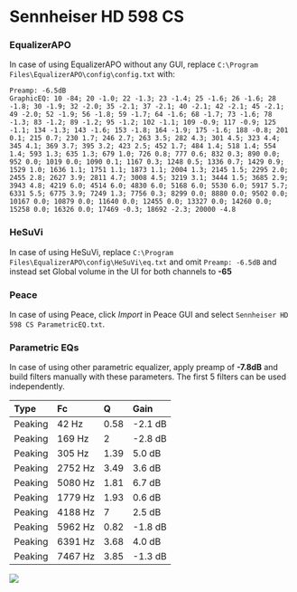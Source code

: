 # Sennheiser HD 598 CS

### EqualizerAPO
In case of using EqualizerAPO without any GUI, replace `C:\Program Files\EqualizerAPO\config\config.txt`
with:
```
Preamp: -6.5dB
GraphicEQ: 10 -84; 20 -1.0; 22 -1.3; 23 -1.4; 25 -1.6; 26 -1.6; 28 -1.8; 30 -1.9; 32 -2.0; 35 -2.1; 37 -2.1; 40 -2.1; 42 -2.1; 45 -2.1; 49 -2.0; 52 -1.9; 56 -1.8; 59 -1.7; 64 -1.6; 68 -1.7; 73 -1.6; 78 -1.3; 83 -1.2; 89 -1.2; 95 -1.2; 102 -1.1; 109 -0.9; 117 -0.9; 125 -1.1; 134 -1.3; 143 -1.6; 153 -1.8; 164 -1.9; 175 -1.6; 188 -0.8; 201 0.1; 215 0.7; 230 1.7; 246 2.7; 263 3.5; 282 4.3; 301 4.5; 323 4.4; 345 4.1; 369 3.7; 395 3.2; 423 2.5; 452 1.7; 484 1.4; 518 1.4; 554 1.4; 593 1.3; 635 1.3; 679 1.0; 726 0.8; 777 0.6; 832 0.3; 890 0.0; 952 0.0; 1019 0.0; 1090 0.1; 1167 0.3; 1248 0.5; 1336 0.7; 1429 0.9; 1529 1.0; 1636 1.1; 1751 1.1; 1873 1.1; 2004 1.3; 2145 1.5; 2295 2.0; 2455 2.8; 2627 3.9; 2811 4.7; 3008 4.5; 3219 3.1; 3444 1.5; 3685 2.9; 3943 4.8; 4219 6.0; 4514 6.0; 4830 6.0; 5168 6.0; 5530 6.0; 5917 5.7; 6331 5.5; 6775 3.9; 7249 1.3; 7756 0.3; 8299 0.0; 8880 0.0; 9502 0.0; 10167 0.0; 10879 0.0; 11640 0.0; 12455 0.0; 13327 0.0; 14260 0.0; 15258 0.0; 16326 0.0; 17469 -0.3; 18692 -2.3; 20000 -4.8
```

### HeSuVi
In case of using HeSuVi, replace `C:\Program Files\EqualizerAPO\config\HeSuVi\eq.txt` and omit `Preamp:
-6.5dB` and instead set Global volume in the UI for both channels to **-65**

### Peace
In case of using Peace, click *Import* in Peace GUI and select `Sennheiser HD 598 CS ParametricEQ.txt`.

### Parametric EQs
In case of using other parametric equalizer, apply preamp of **-7.8dB** and build filters manually with
these parameters. The first 5 filters can be used independently.

| Type    | Fc      |    Q | Gain    |
|:--------|:--------|:-----|:--------|
| Peaking | 42 Hz   | 0.58 | -2.1 dB |
| Peaking | 169 Hz  | 2    | -2.8 dB |
| Peaking | 305 Hz  | 1.39 | 5.0 dB  |
| Peaking | 2752 Hz | 3.49 | 3.6 dB  |
| Peaking | 5080 Hz | 1.81 | 6.7 dB  |
| Peaking | 1779 Hz | 1.93 | 0.6 dB  |
| Peaking | 4188 Hz | 7    | 2.5 dB  |
| Peaking | 5962 Hz | 0.82 | -1.8 dB |
| Peaking | 6391 Hz | 3.68 | 4.0 dB  |
| Peaking | 7467 Hz | 3.85 | -1.3 dB |

![](https://raw.githubusercontent.com/jaakkopasanen/AutoEq/master/results/oratory1990/harman_over-ear_2018/Sennheiser%20HD%20598%20CS/Sennheiser%20HD%20598%20CS.png)